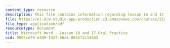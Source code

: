 ```yaml
---
content_type: resource
description: This file contains information regarding lesson 16 and 17 oral practice.
file: https://ol-ocw-studio-app-production.s3.amazonaws.com/courses/21g-104-chinese-iv-regular-spring-2004/9504ce70e209f42f56a686e272c14d42_MIT21G_104S04_Oral_16.pdf
file_type: application/pdf
resourcetype: Document
title: Microsoft Word - Lesson 16 and 17 Oral Practice
uid: 9504ce70-e209-f42f-56a6-86e272c14d42
---
```

